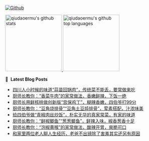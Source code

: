 [![Github](https://img.shields.io/github/followers/qiudaoermu?label=Follow&style=social)](https://github.com/qiudaoermu)

<a href="https://github.com/qiudaoermu">
  <img height="180em" src="https://github-readme-stats.vercel.app/api?username=qiudaoermu&show_icons=true&count_private=true" alt="qiudaoermu's github stats" />
  <img height="180em" src="https://github-readme-stats.vercel.app/api/top-langs/?username=qiudaoermu&layout=compact" alt="qiudaoermu's github top languages" />
</a>
<br/>

<!--
** qiudaoermu / qiudaoermu ** is a ✨ _special_ ✨ repository because its`README.md`(this file) appears on your GitHub profile.

Here are some ideas to get you started:

  - 🔭 I’m currently working on ...
- 🌱 I’m currently learning ...
- 👯 I’m looking to collaborate on ...
- 🤔 I’m looking for help with ...
- 💬 Ask me about ...
- 📫 How to reach me: ...
- 😄 Pronouns: ...
- ⚡ Fun fact: ...
-->

📕 &nbsp;**Latest Blog Posts**

<!-- BLOG-POST-LIST:START -->
- [四川人小时候的味道“蒜苗回锅肉”，传统菜不能丢，要常做来吃](https://www.youtube.com/watch?v=oeATRssHw2Q)
- [厨师长教你：“香菜牛肉”的家常做法，香嫩鲜辣，下饭一绝](https://www.youtube.com/watch?v=Sg6lL5nOCAY)
- [厨师长用鲜核桃做创新版“宫保鸡丁”，糊辣香嫩，四伯爷打99分](https://www.youtube.com/watch?v=jArsVnwbLmc)
- [厨师长教你：“豆角烧排骨”“豆角土豆炖排骨”，荤素搭配，汁浓味美](https://www.youtube.com/watch?v=Gg6rw_K0zgw)
- [给四伯爷做“青椒肉丝炒饭”，朴实无华的真家常菜，有家的味道](https://www.youtube.com/watch?v=bvI7GpxMFlc)
- [厨师长教你：“鲜椒鲫鱼”“葱葱鲫鱼”，鲜辣入味，椒香葱香十足](https://www.youtube.com/watch?v=WD45N_apLDI)
- [厨师长教你：“泡椒黄喉”的家常做法，酸辣开胃，爽脆可口](https://www.youtube.com/watch?v=aVuqWEX2sRQ)
- [和家里两位老人聊人生经历，老爸不出镜除了害羞其实还另有原因](https://www.youtube.com/watch?v=DQ4rBopogF8)
<!-- BLOG-POST-LIST:END -->


